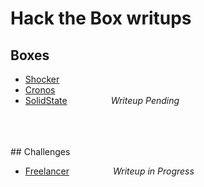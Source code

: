 # Hack the Box writups

## Boxes

- [Shocker](./Shocker.md)
- [Cronos](./Cronos.md)
- [SolidState](./SolidState.md)     <span id=pending>_Writeup Pending_</span>


<br/>
<br/>
<br/>
## Challenges

- [Freelancer](./challenges/freelancer.md)     <span id=pending>_Writeup in Progress_</span>
